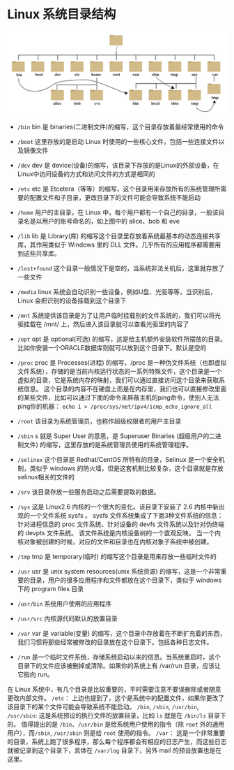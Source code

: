 # Linux 系统目录结构

![树状目录结构](./img/dir.png)

- `/bin`
bin 是 binaries(二进制文件)的缩写，这个目录存放着最经常使用的命令

- `/boot`
这里存放的是启动 Linux 时使用的一些核心文件，包括一些连接文件以及镜像文件

- `/dev`
dev 是 device(设备)的缩写，该目录下存放的是Linux的外部设备，在Linux中访问设备的方式和访问文件的方式是相同的

- `/etc`
etc 是 Etcetera（等等）的缩写，这个目录用来存放所有的系统管理所需要的配置文件和子目录，更改目录下的文件可能会导致系统不能启动

- `/home`
用户的主目录，在 Linux 中，每个用户都有一个自己的目录，一般该目录名是以用户的账号命名的，如上图中的 alice、bob 和 eve

- `/lib`
lib 是 Library(库) 的缩写这个目录里存放着系统最基本的动态连接共享库，其作用类似于 Windows 里的 DLL 文件。几乎所有的应用程序都需要用到这些共享库。

- `/lost+found`
这个目录一般情况下是空的，当系统非法关机后，这里就存放了一些文件

- `/media`
linux 系统会自动识别一些设备，例如U盘、光驱等等，当识别后，Linux 会把识别的设备挂载到这个目录下

- `/mnt`
系统提供该目录是为了让用户临时挂载别的文件系统的，我们可以将光驱挂载在 /mnt/ 上，然后进入该目录就可以查看光驱里的内容了

- `/opt`
opt 是 optional(可选) 的缩写，这是给主机额外安装软件所摆放的目录。比如你安装一个ORACLE数据库则就可以放到这个目录下。默认是空的

- `/proc`
proc 是 Processes(进程) 的缩写，/proc 是一种伪文件系统（也即虚拟文件系统），存储的是当前内核运行状态的一系列特殊文件，这个目录是一个虚拟的目录，它是系统内存的映射，我们可以通过直接访问这个目录来获取系统信息。
这个目录的内容不在硬盘上而是在内存里，我们也可以直接修改里面的某些文件，比如可以通过下面的命令来屏蔽主机的ping命令，使别人无法ping你的机器：
`echo 1 > /proc/sys/net/ipv4/icmp_echo_ignore_all`

- `/root`
该目录为系统管理员，也称作超级权限者的用户主目录

- `/sbin`
s 就是 Super User 的意思，是 Superuser Binaries (超级用户的二进制文件) 的缩写，这里存放的是系统管理员使用的系统管理程序。

- `/selinux`
这个目录是 Redhat/CentOS 所特有的目录，Selinux 是一个安全机制，类似于 windows 的防火墙，但是这套机制比较复杂，这个目录就是存放selinux相关的文件的

- `/srv`
该目录存放一些服务启动之后需要提取的数据。

- `/sys`
这是 Linux2.6 内核的一个很大的变化。该目录下安装了 2.6 内核中新出现的一个文件系统 sysfs 。
sysfs 文件系统集成了下面3种文件系统的信息：针对进程信息的 proc 文件系统、针对设备的 devfs 文件系统以及针对伪终端的 devpts 文件系统。
该文件系统是内核设备树的一个直观反映。
当一个内核对象被创建的时候，对应的文件和目录也在内核对象子系统中被创建。

- `/tmp`
tmp 是 temporary(临时) 的缩写这个目录是用来存放一些临时文件的

- `/usr`
usr 是 unix system resources(unix 系统资源) 的缩写，这是一个非常重要的目录，用户的很多应用程序和文件都放在这个目录下，类似于 windows 下的 program files 目录

- `/usr/bin`
系统用户使用的应用程序

- `/usr/src`
内核源代码默认的放置目录

- `/var`
var 是 variable(变量) 的缩写，这个目录中存放着在不断扩充着的东西，我们习惯将那些经常被修改的目录放在这个目录下。包括各种日志文件。

- `/run`
是一个临时文件系统，存储系统启动以来的信息。当系统重启时，这个目录下的文件应该被删掉或清除。如果你的系统上有 /var/run 目录，应该让它指向 run。


在 Linux 系统中，有几个目录是比较重要的，平时需要注意不要误删除或者随意更改内部文件。
`/etc`： 上边也提到了，这个是系统中的配置文件，如果你更改了该目录下的某个文件可能会导致系统不能启动。
`/bin`, `/sbin`, `/usr/bin`, `/usr/sbin`: 这是系统预设的执行文件的放置目录，比如 `ls` 就是在 `/bin/ls` 目录下的。
值得提出的是 `/bin`、`/usr/bin` 是给系统用户使用的指令（除 `root` 外的通用用户），而`/sbin`, `/usr/sbin` 则是给 `root` 使用的指令。
`/var`： 这是一个非常重要的目录，系统上跑了很多程序，那么每个程序都会有相应的日志产生，而这些日志就被记录到这个目录下，具体在 `/var/log` 目录下，另外 mail 的预设放置也是在这里。

